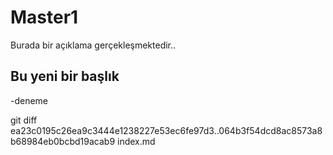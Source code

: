 # Master1
Burada bir açıklama gerçekleşmektedir..
## Bu yeni bir başlık
-deneme




git diff ea23c0195c26ea9c3444e1238227e53ec6fe97d3..064b3f54dcd8ac8573a8b68984eb0bcbd19acab9 index.md

